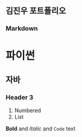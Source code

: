 ## 김진우 포트폴리오



### Markdown



# 파이썬
## 자바
### Header 3



1. Numbered
2. List

**Bold** and _Italic_ and `Code` text

